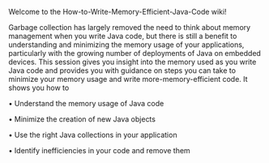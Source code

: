 Welcome to the How-to-Write-Memory-Efficient-Java-Code wiki!


Garbage collection has largely removed the need to think about memory management when you write Java code, but there is still a benefit to understanding and minimizing the memory usage of your applications, particularly with the growing number of deployments of Java on embedded devices. This session gives you insight into the memory used as you write Java code and provides you with guidance on steps you can take to minimize your memory usage and write more-memory-efficient code. It shows you how to

&bull; Understand the memory usage of Java code

&bull; Minimize the creation of new Java objects

&bull; Use the right Java collections in your application

&bull; Identify inefficiencies in your code and remove them